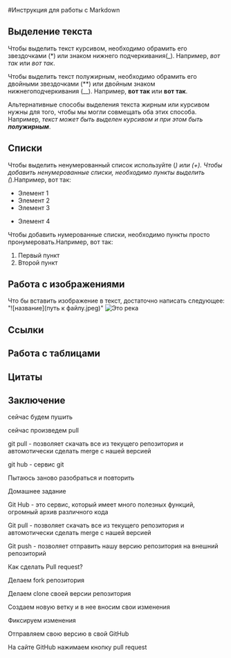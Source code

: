 #Инструкция для работы с Markdown

## Выделение текста

Чтобы выделить текст курсивом, необходимо обрамить его звездочками (*) или знаком нижнего подчеркивания(_). Например, *вот так* или _вот так_.

Чтобы выделить текст полужирным, необходимо обрамить его двойными звездочками (**) или двойным знаком нижнегоподчеркивания (__). Например, **вот так** или __вот так__.

Альтернативные способы выделения текста жирным или курсивом нужны для того, чтобы мы могли совмещать оба этих способа. Например, _текст может быть выделен курсивом и при этом быть **полужирным**_.
## Списки
Чтобы выделить ненумерованный список используйте (*) или (+).
Чтобы добавить ненумерованные списки, необходимо пункты выделить (*).Например, вот так:
* Элемент 1
* Элемент 2
* Элемент 3
+ Элемент 4

Чтобы добавить нумерованные списки, необходимо пункты просто пронумеровать.Например, вот так:
1. Первый пункт
2. Второй пункт
## Работа с изображениями

Что бы вставить изображение в текст, достаточно написать следующее: "![название](путь к файлу.jpeg)"
![Это река](IMG_4042.JPG%0D) [](Markdown%20instruction.md) 
## Ссылки

## Работа с таблицами

## Цитаты

## Заключение

сейчас будем пушить

сейчас произведем pull

git pull - позволяет скачать все из текущего репозитория и автомотически сделать merge с нашей версией

git hub - сервис git

Пытаюсь заново разобраться и повторить

Домашнее задание

Git Hub - это сервис, который имеет много полезных функций, огромный архив различного кода

Git pull - позволяет скачать все из текущего репозитория и автомотически сделать merge с нашей версией

Git push - позволяет отправить нашу версию репозитория на внешний репозиторий

Как сделать Pull request?

Делаем fork репозитория

Делаем clone своей версии репозитория

Создаем новую ветку и в нее вносим свои изменения

Фиксируем изменения

Отправляем свою версию в свой GitHub

На сайте GitHub нажимаем кнопку pull request